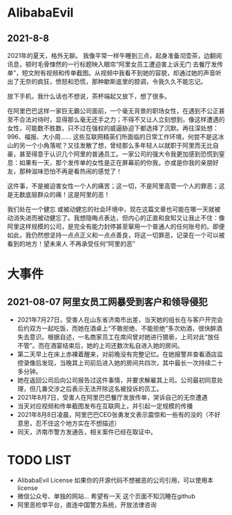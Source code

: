 # AlibabaEvil

## 2021-8-8
  2021年的夏天，格外无聊。
  我像平常一样午睡到三点，起身准备沏壶茶，边翻阅讯息，顿时毛骨悚然的一行标题映入眼帘“阿里女员工遭迫害上诉无门 去餐厅发传单”，短文附有视频和传单截图。从视频中我看不到她的容貌，却通过她的声音听出了无奈的疯狂，愤怒和恐慌，那种歇斯底里的腔调，令我久久不能忘记。
  
  放下手机，我什么话也不想说，茶杯端起又放下，想了很多。
  
  在阿里巴巴这样一家巨无霸公司面前，一个毫无背景的职场女性，在遇到不公正甚至不合法对待时，显得那么毫无还手之力；不得不又让人立刻想到，像这样遭遇的女性，可能数不胜数，只不过在强权的威逼胁迫下都选择了沉默。再往深处想：996、福报、大小周...... 这些互联网精英们所面临的日常工作环境，何尝不是这冰山的另一个小角落呢？又往发散了想，曾经那么多年轻人以就职于阿里而无比自豪，甚至得意于认识几个阿里的普通员工。一家公司的强大令我更加感到恐慌到窒息：如果有一天，那个发传单的女性是正在屏幕前的你我，亦或是你我的亲朋好友，那种滋味恐怕不再是看热闹的感觉了！
  
  这件事，不是被迫害女性一个人的痛苦；这一切，不是阿里高管一个人的罪恶；这是无数底层群众的痛！这是阿里的恶！
  
  我们处在一个健忘 或被动健忘的社会环境中，现在这篇文章也可能在哪一天就被动消失进而被动健忘了。我想隐晦点表达，但内心的正直和良知又让我止不住：像阿里这样规模的公司，是完全有能力封停甚至窜用一个普通人的任何账号的。即便如此，我仍然想坚持一点点正义和一点点善良，将这一切罪恶，记录在一个可以被看到的地方！望未来人 不再承受任何“阿里的恶”
  
  
# 大事件
## 2021-08-07 阿里女员工网暴受到客户和领导侵犯
* 2021年7月27日，受害人在山东省济南市出差，当天她的组长在与客户开完会后约双方一起吃饭，而她在酒桌上“不敢拒绝、不能拒绝”多次劝酒，很快醉酒失去意识。根据自述，一名商家员工在席间曾对她进行猥亵，上司对此“放任不管”。而在酒宴结束后，她的上司还数次私自进入她的房间。
* 第二天早上在床上赤裸着醒来，对前晚没有完整记忆。在她报警并查看酒店监控录像后发现，当晚其上司前后进入她的房间共四次，其中最长一次持续二十多分钟。
* 她在返回公司后向公司报告过这件事情，并要求解雇其上司。公司最初同意处理，但几番交涉之后表示无法开除这名被投诉的员工。
* 2021年8月7日，受害人在阿里巴巴餐厅发放传单，哭诉自己的无奈遭遇
* 当天对应视频和传单截图发布在互联网上，并引起一定规模的传播
* 2021年8月8日凌晨，阿里巴巴CEO张勇发文表示震惊和一些有的没的（不好意思，忍不住这个地方实在不想描述）
* 同天，济南市警方发通告，相关案件已经在取证中。


# TODO LIST
* AlibabaEvil License 如果你的开源代码不想被恶的公司引用，可以使用本license
* 微信公众号、单独的网站... 希望有一天 这个页面不知沉睡在github
* 阿里恶检举平台，直连中国警方系统，开放法律咨询
